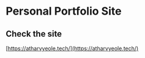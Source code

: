 # Personal Portfolio Site



## Check the site
[https://atharvyeole.tech/](https://atharvyeole.tech/)
